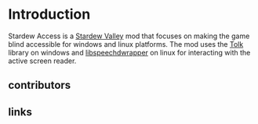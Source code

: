 # Introduction

Stardew Access is a [Stardew Valley](https://stardewvalley.net/) mod that focuses on making the game blind accessible for windows and linux platforms.
The mod uses the [Tolk](https://github.com/ndarilek/tolk) library on windows and [libspeechdwrapper](https://github.com/khanshoaib3/libspeechdwrapper) on linux for interacting with the active screen reader.

## contributors
## links
